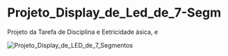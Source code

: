 # Projeto_Display_de_Led_de_7-Segm
Projeto da Tarefa de Disciplina e Eetricidade ásica, e

![Projeto_Display_de_LED_de_7_Segmentos](https://github.com/user-attachments/assets/9eec8055-4d3a-4ee0-8d12-18627fa1eed5)
